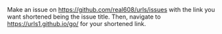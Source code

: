 Make an issue on https://github.com/real608/urls/issues with the link you want shortened being the issue title. Then, navigate to https://urls1.github.io/go/<yourissuenumber> for your shortened link.
